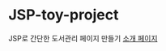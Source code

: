 # JSP-toy-project
JSP로 간단한 도서관리 페이지 만들기
[소개 페이지](https://ip99202.github.io/posts/JAVA-swing-GUI-CRUD/)
